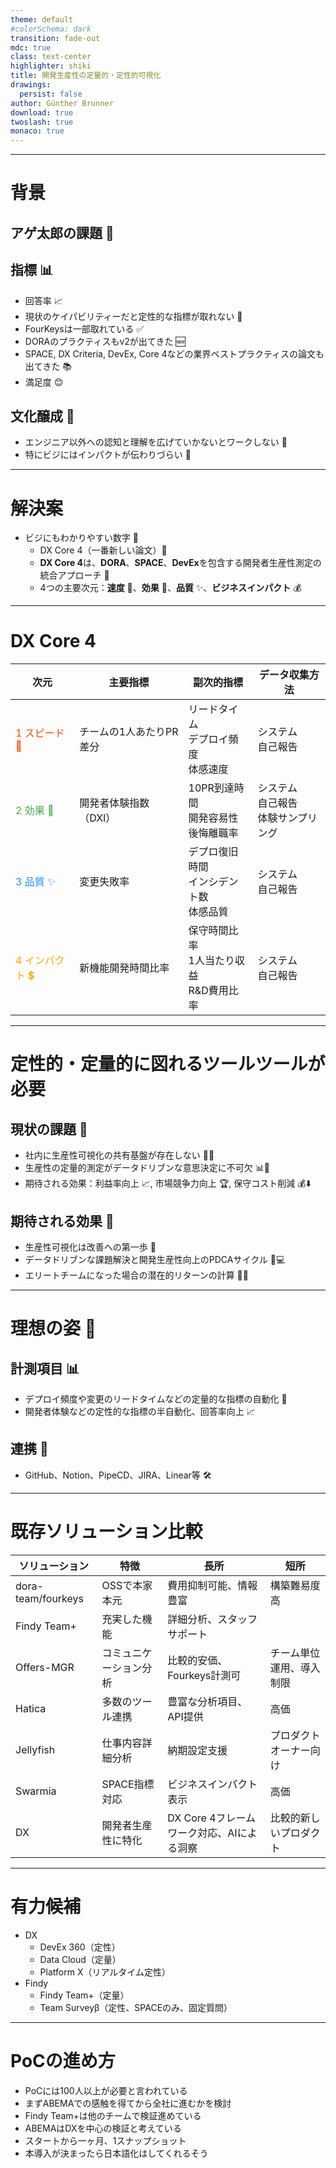 ```yaml
---
theme: default
#colorSchema: dark
transition: fade-out
mdc: true
class: text-center
highlighter: shiki
title: 開発生産性の定量的・定性的可視化
drawings:
  persist: false
author: Günther Brunner
download: true
twoslash: true
monaco: true
---
```



<AutoFitText :max="300" :min="100" modelValue="開発生産性の定量的"/>
<AutoFitText :max="300" :min="100" modelValue="定性的可視化PoC"/>

---

# 背景

## アゲ太郎の課題 🤔

## 指標 📊
- 回答率 📈
- 現状のケイパビリティーだと定性的な指標が取れない 🚫
- FourKeysは一部取れている ✅
- DORAのプラクティスもv2が出てきた 🆕
- SPACE, DX Criteria, DevEx, Core 4などの業界ベストプラクティスの論文も出てきた 📚
- 満足度 😊

## 文化醸成 🌱
- エンジニア以外への認知と理解を広げていかないとワークしない 🤝
- 特にビジにはインパクトが伝わりづらい 💼

---

# 解決案

- ビジにもわかりやすい数字 💼
  - DX Core 4（一番新しい論文）📄
  - **DX Core 4**は、**DORA**、**SPACE**、**DevEx**を包含する開発者生産性測定の統合アプローチ 🔄
  - 4つの主要次元：**速度** 🚀、**効果** 💪、**品質** ✨、**ビジネスインパクト** 💰

---

# DX Core 4


| 次元 | 主要指標 | 副次的指標 | データ収集方法 |
| --- | --- | --- | --- |
| <span style="color: #FF4500;">1 スピード 🚀</span> | チームの1人あたりPR差分 | リードタイム<br>デプロイ頻度<br>体感速度 | システム<br>自己報告 |
| <span style="color: #4CAF50;">2 効果 💪</span> | 開発者体験指数（DXI）| 10PR到達時間<br>開発容易性<br>後悔離職率 | システム<br>自己報告<br>体験サンプリング |
| <span style="color: #1E90FF;">3 品質 ✨</span> | 変更失敗率 | デプロ復旧時間<br>インシデント数<br>体感品質 | システム<br>自己報告 |
| <span style="color: #FFA500;">4 インパクト 💲</span> | 新機能開発時間比率 | 保守時間比率<br>1人当たり収益<br>R&D費用比率 | システム<br>自己報告 |

---

# 定性的・定量的に図れるツールツールが必要

## 現状の課題 🚧
- 社内に生産性可視化の共有基盤が存在しない 🏢❌
- 生産性の定量的測定がデータドリブンな意思決定に不可欠 📊🧠
- 期待される効果：利益率向上 📈, 市場競争力向上 🏆, 保守コスト削減 💰⬇️

## 期待される効果 🌟

- 生産性可視化は改善への第一歩 👣
- データドリブンな課題解決と開発生産性向上のPDCAサイクル 🔄💻
- エリートチームになった場合の潜在的リターンの計算 🚀💼

---

# 理想の姿 🌟

## 計測項目 📊

- デプロイ頻度や変更のリードタイムなどの定量的な指標の自動化 🤖
- 開発者体験などの定性的な指標の半自動化、回答率向上 📈


## 連携 🔗

- GitHub、Notion、PipeCD、JIRA、Linear等 🛠️

---

# 既存ソリューション比較

| ソリューション | 特徴 | 長所 | 短所 |
|----------------|------|------|------|
| dora-team/fourkeys | OSSで本家本元 | 費用抑制可能、情報豊富 | 構築難易度高 |
| Findy Team+ | 充実した機能 | 詳細分析、スタッフサポート | |
| Offers-MGR | コミュニケーション分析 | 比較的安価、Fourkeys計測可 | チーム単位運用、導入制限 |
| Hatica | 多数のツール連携 | 豊富な分析項目、API提供 | 高価 |
| Jellyfish | 仕事内容詳細分析 | 納期設定支援 | プロダクトオーナー向け |
| Swarmia | SPACE指標対応 | ビジネスインパクト表示 | 高価 |
| DX | 開発者生産性に特化 | DX Core 4フレームワーク対応、AIによる洞察 | 比較的新しいプロダクト |

---

# 有力候補

- DX
    - DevEx 360（定性）
    - Data Cloud（定量）
    - Platform X（リアルタイム定性）
- Findy
    - Findy Team+（定量）
    - Team Surveyβ（定性、SPACEのみ、固定質問）

---

# PoCの進め方

- PoCには100人以上が必要と言われている
- まずABEMAでの感触を得てから全社に進むかを検討
- Findy Team+は他のチームで検証進めている
- ABEMAはDXを中心の検証と考えている
- スタートから一ヶ月、1スナップショット
- 本導入が決まったら日本語化はしてくれるそう